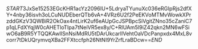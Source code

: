 $START$3JxSe15253EGcKHR1acYz2096lU+5LdryaTYunuXc036eRGIpRjs2dfXY+4nby36isvh3oLCuNUDEberQTb6vA+4VRz6U2f2PeEKVoMTMvWowkXPrzddGKzV3QWBiR2OkOax4ntLirK2uf6eAUpGcJSPBpcSiVgitZNno35cZaniC7p1qLFdXYqjW0cAHETloTIpa7tNeiVR5ex8y/C+RlUAm5l9iZ42qkn2MN6wFSiwO6aB9R5YTQQKAwIlSnNsiMdRU5tDArUkcarIlVehtOaVDcPanpxdx4MxL8vcorr7tDkUQrymvqXBa2FFXtccfph26NtNI9YrZrfLraBDcw==$END$
